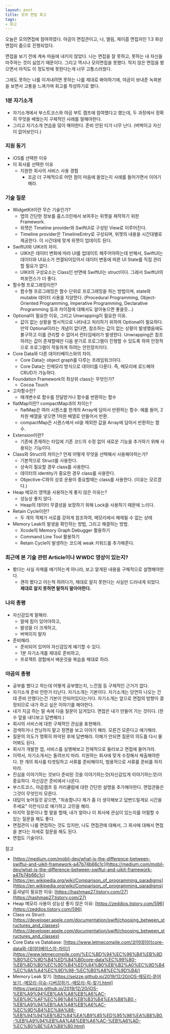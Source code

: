 ```yaml
---
layout: post
title: 모의 면접 회고
tags: 
- 회고
---
```

오늘은 모의면접에 참여하였다. 야곰이 면접관이고, 나, 엘림, 제이콥 면접자인 1:3 화상면접이 줌으로 진행되었다.

면접을 보기 전에 계속 마음에 내키지 않았다. 나는 면접을 잘 못하고, 못하는 내 자신을 마주하는 것이 싫었기 때문이다. 그리고 역시나 모의면접을 못했다. 적지 않은 면접을 봤으면서 아직도 이 정도밖에 못한다는게 너무 고통스러웠다.

그래도 못하는 나를 이겨내려면 못하는 나를 제대로 봐야하기에, 야곰이 보내준 녹화본을 보면서 고통을 느껴가며 회고를 작성하기로 했다.

### 1분 자기소개

- 자기소개에서 부스트코스와 야곰 부트 캠프에 참여했다고 했는데, 두 과정에서 정확히 무엇을 배웠는지 구체적인 사례를 말해야한다.
- 그리고 자기소개 연습을 많이 해야한다. 준비 안된 티가 너무 난다. (버벅이고 자신이 없어보인다.)

### 지원 동기

- iOS를 선택한 이유
- 이 회사를 선택한 이유
    - 지원한 회사의 서비스 사용 경험
        - 조금 더 구체적으로 어떤 점이 마음에 들었는지 사례를 들어가면서 이야기 해라.

### 기술 질문

- WidgetKit이란 무슨 기술인가?
    - 앱의 간단한 정보를 홈스크린에서 보여주는 위젯을 제작하기 위한 Framework.
    - 위젯은 Timeline provider와 SwiftUI로 구성된 View로 이루어진다.
    - Timeline provider은 TimelineEntry로 구성되며, 위젯의 내용을 시간대별로 제공한다. 이 시간대에 맞게 위젯이 업데이트 된다.
- SwiftUI와 UIKit의 차이.
    - UIKit은 데이터 변화에 따라 UI를 업데이트 해주어야하는데 반해서, SwiftUI는 데이터와 UI요소가 연결되어있어서 데이터 변동에 따른 UI State를 직접 관리할 필요가 없다.
    - UIKit의 구성요소는 Class인 반면에 SwiftUI는 struct이다. 그래서 SwiftUI의 퍼포먼스가 더 좋다.
- 함수형 프로그래밍이란?
    - 함수형 프로그래밍은 함수 단위로 프로그래밍을 하는 방법이며, state와 mutable 데이터 사용을 지양한다. (Procedural Programming, Object-Oriented Programming, Imperative Programming, Declarative Programming 등과 차이점에 대해서도 알아놓으면 좋을듯...)
- Optional이 필요한 이유, 그리고 Unwrapping이 필요한 이유.
    - 값이 없는 상황을 명시적으로 나타내고 처리하기 위하여 Optional이 필요하다.  만약 Optional이라는 개념이 없다면, 참조하는 값이 없는 상황이 발생했음에도 불구하고 이를 관리할 수 없어서 런타임에러가 발생한다. Unwrapping은 참조하려는 값이 존재할때만 다음 분기로 프로그램이 진행할 수 있도록 하여 안정적으로 프로그램이 작동하게 하려는 안전장치이다.
- Core Data와 다른 데이터베이스와의 차이.
    - Core Data는 object graph를 다루는 프레임워크이다.
    - Core Data는 인메모리 방식으로 데이터를 다룬다. 즉, 메모리에 로드해야 CRUD가 가능하다.
- Foundation Framework의 최상위 class는 무엇인가?
    - Cocoa Touch
- 고차함수란?
    - 매개변수로 함수를 전달받거나 함수를 반환하는 함수
- flatMap이란? compactMap과의 차이는?
    - flatMap은 여러 시퀀스를 한개의 Array에 담아서 반환하는 함수. 예를 들어, 2차원 배열을 넣으면 1차원 배열로 만들어서 반환.
    - compactMap은 시퀀스에서 nil을 제외한 값을 Array에 담아서 반환하는 함수.
- Extension이란?
    - 기존에 존재하는 타입에 기존 코드의 수정 없이 새로운 기능을 추가하기 위해 사용되는 기능이다.
- Class와 Struct의 차이는? 언제 어떻게 무엇을 선택해서 사용해야하는가?
    - 기본적으로 Struct를 사용한다.
    - 상속이 필요할 경우 class를 사용한다.
    - 데이터의 identity가 중요한 경우 class를 사용한다.
    - Objective-C와의 상호 운용이 중요할때는 class를 사용한다. (이유는 모르겠다.)
- Heap 메모리 영역을 사용하는게 좋지 않은 이유는?
    - 성능상 좋지 않다.
    - Heap의 데이터 무결성을 보장하기 위해 Lock을 사용하기 때문에 느리다.
- Retain Cycle이란?
    - 두 개의 객체가 서로를 강하게 참조하여, 메모리에서 해제될 수 없는 상태
- Memory Leak의 발생을 확인하는 방법, 그리고 해결하는 방법.
    - Xcode의 Memory Graph Debugger 활용하기
    - Command Line Tool 활용하기
    - Retain Cycle이 발생하는 코드에 weak 키워드를 추가해준다.

### 최근에 본 기술 관련 Article이나 WWDC 영상이 있는지?

- 봤다는 사실 자체를 얘기하는게 아니라, 보고 알게된 내용을 구체적으로 설명해야한다.
    - 괜히 봤다고 아는척 하려다가, 제대로 알지 못한다는 사실만 드러내게 되었다. **제대로 알지 못하면 말하지 말아야한다.**

### 나의 총평

- 자신감있게 말해라.
    - 말에 힘이 있어야하고,
    - 발성을 더 크게하고,
    - 버벅이지 말자
- 준비해라.
    - 준비되어 있어야 자신감있게 얘기할 수 있다.
    - 1분 자기소개를 제대로 준비하고,
    - 프로젝트 경험에서 배운것을 복습을 제대로 하라.

### 야곰의 총평

- 공부를 했다고 하는데 어떻게 공부했는지, 느낀점 등 구체적인 근거가 없다.
- 자기소개 준비 안한거 티난다. 자기소개는 기본이다. 자기소개는 당연히 나오는 건데 준비 안했다는건 기본이 안되어있다는거다. 자기소개는 앞으로 면접의 방향이 결정되므로 내가 하고 싶은 이야기를 해야한다.
- 내가 지금 하는 말 속에 다음 질문이 담겨있다. 면접은 내가 만들어 가는 것이다. (한 수 앞을 내다보고 답변해라.)
- 회사의 서비스에 대한 구체적인 관심을 표현해라.
- 검색하거나 컨닝하지 말고 정면을 보고 이야기 해라. 모른건 모른다고 얘기해라.
- 질문의 의도가 명확히 파악된 후에 답변해라. 이해가 안되면 질문의 의도를 다시 물어봐도 된다.
- 회사가 개발한 앱, 서비스를 실행해보고 전체적으로 둘러보고 면접에 들어가라.
- 이력서, 자기소개서는 돌려쓰지 마라. 지원하는 회사에 맞게 수정해서 제출해야한다. 한 개의 회사를 타겟팅하고 서류를 준비해야지, 범용적으로 서류를 준비를 하지마라.
- 진심을 이야기하는 것보다 준비된 것을 이야기하는것(자신감있게  이야기하는것)이 중요하다. 자신감은 준비에서 나온다.
- 부스트코스, 야곰캠프 등 커리큘럼에 대한 간단한 설명을 추가해야한다. 면접관들은 그것이 무엇인지 모른다.
- 대답이 늦어질것 같으면, "죄송합니다 제가 좀 더 생각해보고 답변드릴게요 시간을 주세요" 이런식으로 얘기하고 고민을 해라.
- 마지막 질문이나 할 말을 할때, 내가 얼마나 이 회사에 관심이 있는지를 어필할 수 있는 질문을 해도 좋다.
- 면접관이 나를 면접하는 것도 있지만, 나도 면접관에 대해서, 그 회사에 대해서 면접을 본다는 자세로 질문을 해도 된다.
- 면접도 기술이다.

참고

- [https://medium.com/mobil-dev/what-is-the-difference-between-swiftui-and-uikit-framework-a47b74b66c1c](https://medium.com/mobil-dev/what-is-the-difference-between-swiftui-and-uikit-framework-a47b74b66c1c)
- [https://en.wikipedia.org/wiki/Comparison_of_programming_paradigms](https://en.wikipedia.org/wiki/Comparison_of_programming_paradigms)
- 옵셔널이 필요한 이유: [https://hashmap27.tistory.com/27](https://hashmap27.tistory.com/27)
- Heap 메모리 사용이 성능상 좋지 않은 이유: [https://zeddios.tistory.com/596](https://zeddios.tistory.com/596)
- Class vs Struct: [https://developer.apple.com/documentation/swift/choosing_between_structures_and_classes](https://developer.apple.com/documentation/swift/choosing_between_structures_and_classes)
- Core Data vs Database: [https://www.letmecompile.com/코어데이터core-data와-데이터베이스의-차이/](https://www.letmecompile.com/%EC%BD%94%EC%96%B4%EB%8D%B0%EC%9D%B4%ED%84%B0core-data%EC%99%80-%EB%8D%B0%EC%9D%B4%ED%84%B0%EB%B2%A0%EC%9D%B4%EC%8A%A4%EC%9D%98-%EC%B0%A8%EC%9D%B4/)
- Memory Leak 찾기: [https://seizze.github.io/2019/12/20/iOS-메모리-뜯어보기,-메모리-이슈-디버깅하기,-메모리-릭-찾기.html](https://seizze.github.io/2019/12/20/iOS-%EB%A9%94%EB%AA%A8%EB%A6%AC-%EB%9C%AF%EC%96%B4%EB%B3%B4%EA%B8%B0,-%EB%A9%94%EB%AA%A8%EB%A6%AC-%EC%9D%B4%EC%8A%88-%EB%94%94%EB%B2%84%EA%B9%85%ED%95%98%EA%B8%B0,-%EB%A9%94%EB%AA%A8%EB%A6%AC-%EB%A6%AD-%EC%B0%BE%EA%B8%B0.html)
